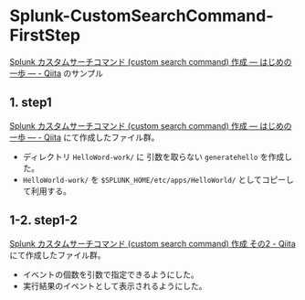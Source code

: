 # Splunk-CustomSearchCommand-FirstStep
[Splunk カスタムサーチコマンド (custom search command) 作成 ― はじめの一歩 ― - Qiita](https://qiita.com/msi/items/02d029d655e1f9285806) のサンプル

## 1. step1

[Splunk カスタムサーチコマンド (custom search command) 作成 ― はじめの一歩 ― - Qiita](https://qiita.com/msi/items/02d029d655e1f9285806) にて作成したファイル群。

* ディレクトリ `HelloWord-work/` に 引数を取らない `generatehello` を作成した。
* `HelloWorld-work/` を `$SPLUNK_HOME/etc/apps/HelloWorld/` としてコピーして利用する。

## 1-2. step1-2

[Splunk カスタムサーチコマンド (custom search command) 作成 その2 - Qiita](https://qiita.com/msi/items/ca5d3c553bd49d8665ac) にて作成したファイル群。

* イベントの個数を引数で指定できるようにした。
* 実行結果のイベントとして表示されるようにした。
